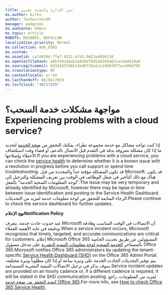 ```yaml
---
title: دور الإدارة وكيفية تعيين
ms.author: kirks
author: Techwriter40
manager: pamgreen
ms.audience: Admin
ms.topic: article
ROBOTS: NOINDEX, NOFOLLOW
localization_priority: Normal
ms.collection: Adm_O365
ms.custom: ''
ms.assetid: ca7d439d-ffe7-4351-bfd1-b022e4056138
ms.openlocfilehash: a8bfe01e6ab2a0204f9d5a6399a82cac4a4419a0
ms.sourcegitcommit: 6d341637dbb14e90726a1ce1d68f077ace9bb765
ms.translationtype: MT
ms.contentlocale: ar-SA
ms.lasthandoff: 06/04/2019
ms.locfileid: "34717229"
---
```

# <a name="experiencing-problems-with-a-cloud-service"></a><span data-ttu-id="07fac-102">مواجهة مشكلات خدمة السحب؟</span><span class="sxs-lookup"><span data-stu-id="07fac-102">Experiencing problems with a cloud service?</span></span>

<span data-ttu-id="07fac-103">إذا كنت تواجه مشاكل مع خدمة مجموعة نظراء، يمكنك التحقق من [صحة الخدمة](https://admin.microsoft.com/AdminPortal/Home#/servicehealth) لتحديد ما إذا كان مشكلة معروفة بدقة في التقدم قبل الاتصال بالدعم، أو قضاء وقت استكشاف الأخطاء وإصلاحها.</span><span class="sxs-lookup"><span data-stu-id="07fac-103">If you are experiencing problems with a cloud service, you can check the [service health](https://admin.microsoft.com/AdminPortal/Home#/servicehealth) to determine whether it is a known issue with a resolution in progress before you call support or spend time troubleshooting.</span></span> <span data-ttu-id="07fac-104">قد تكون المشكلة مؤقتة جداً والمحددة من قبل Microsoft، قد يكون هناك مع ذلك التأخير في شغل الوظائف في الوقت بين تعريف المشكلة والترحيل إلى "لوحة المعلومات الصحية الخدمة" بالفعل.</span><span class="sxs-lookup"><span data-stu-id="07fac-104">The issue may be very temporary and already identified by Microsoft, however there may be lapse in time between issue identification and posting to the Service Health Dashboard.</span></span> <span data-ttu-id="07fac-105">الرجاء المتابعة للتحقق من لوحة معلومات خدمة لمزيد من التحديثات.</span><span class="sxs-lookup"><span data-stu-id="07fac-105">Please continue to check the service dashboard for further updates.</span></span>

<span data-ttu-id="07fac-106">**نهج الإعلام**</span><span class="sxs-lookup"><span data-stu-id="07fac-106">**Notification Policy**</span></span>

<span data-ttu-id="07fac-107">عند حدوث حادث خدمة، يتعرف Microsoft أن الاتصالات في الوقت المناسب وهادفة ودقيقة في غاية الأهمية للعملاء.</span><span class="sxs-lookup"><span data-stu-id="07fac-107">When a service incident occurs, Microsoft recognizes that timely, targeted, and accurate communications are critical for customers.</span></span> <span data-ttu-id="07fac-108">إعلام Microsoft Office 365 المسؤولين عن طريق تحديث الخاصة بالمستأجر [الخدمة الصحية لوحة معلومات التنمية البشرية](https://admin.microsoft.com/AdminPortal/Home#/servicehealth) على مدخل مسؤول Office 365.</span><span class="sxs-lookup"><span data-stu-id="07fac-108">Microsoft notifies Office 365 administrators by updating the tenant-specific [Service Health Dashboard (SHD)](https://admin.microsoft.com/AdminPortal/Home#/servicehealth) on the Office 365 Admin Portal.</span></span> <span data-ttu-id="07fac-109">يتم توفير التحديثات الحادث الخدمة على وتيرة ساعة أو إذا كان مطلوباً وتيرة مختلفة، سوف يذكر في ترحيل الاتصالات التنمية البشرية المستدامة.</span><span class="sxs-lookup"><span data-stu-id="07fac-109">Service incident updates are provided on an hourly cadence or, if a different cadence is required, it will be stated in the SHD communication posting.</span></span> <span data-ttu-id="07fac-110">لمزيد من المعلومات، راجع [كيفية التحقق من صحة خدمة Office 365](https://docs.microsoft.com/en-us/office365/enterprise/view-service-health).</span><span class="sxs-lookup"><span data-stu-id="07fac-110">For more info, see [How to check Office 365 Service Health](https://docs.microsoft.com/en-us/office365/enterprise/view-service-health).</span></span>

